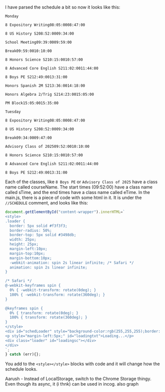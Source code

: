 I have parsed the schedule a bit so now it looks like this:
```
Monday

8 Expository Writing08:05:0008:47:00

8 US History S208:52:0009:34:00

School Meeting09:39:0009:59:00

Break09:59:0010:10:00

8 Honors Science S210:15:0010:57:00

8 Advanced Core English S211:02:0011:44:00

8 Boys PE S212:49:0013:31:00

Honors Spanish 2M S213:36:0014:18:00

Honors Algebra 2/Trig S214:23:0015:05:00

PM Block15:05:0015:35:00

Tuesday

8 Expository Writing08:05:0008:47:00

8 US History S208:52:0009:34:00

Break09:34:0009:47:00

Advisory Class of 202509:52:0010:10:00

8 Honors Science S210:15:0010:57:00

8 Advanced Core English S211:02:0011:44:00

8 Boys PE S212:49:0013:31:00
```
Each of the classes, like `8 Boys PE` or `Advisory Class of 2025` have a class name called courseName. The start times (09:52:00) have a class name called sTime, and the end times have a class name called eTime. In the main.js, there is a piece of code with some html in it. It is under the `//SCHEDULE` comment, and looks like this:
```javascript
document.getElementById("content-wrapper").innerHTML=`
<style>
.loader {
  border: 5px solid #f3f3f3;
  border-radius: 50%;
  border-top: 5px solid #3498db;
  width: 25px;
  height: 25px;
  margin-left:10px;
  margin-top:10px;
  margin-bottom:10px;
  -webkit-animation: spin 2s linear infinite; /* Safari */
  animation: spin 2s linear infinite;
}

/* Safari */
@-webkit-keyframes spin {
  0% { -webkit-transform: rotate(0deg); }
  100% { -webkit-transform: rotate(360deg); }
}

@keyframes spin {
  0% { transform: rotate(0deg); }
  100% { transform: rotate(360deg); }
}
</style>
<div id="schedLoader" style="background-color:rgb(255,255,255);border: 1px solid rgb(199,199,199);">
<p style="margin-left:5px;" id="loadingtxt">Loading...</p>
<div class="loader" id="loadingsc"></div>
</div>
`;
} catch (err){};
```
You add to the `<style></style>` blocks with code and it will change how the schedule looks.



Aarush - Instead of LocalStorage, switch to the Chrome Storage thingy. Even though its async, it (i thnk) can be used in incog. also graph
